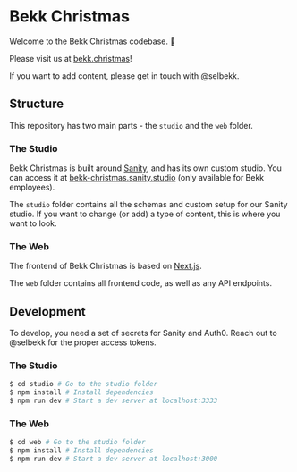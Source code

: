 # Bekk Christmas

Welcome to the Bekk Christmas codebase. :santa:

Please visit us at [bekk.christmas](https://bekk.christmas)!

If you want to add content, please get in touch with @selbekk.

## Structure

This repository has two main parts - the `studio` and the `web` folder.

### The Studio

Bekk Christmas is built around [Sanity](https://sanity.io), and has its own custom studio. You can access it at [bekk-christmas.sanity.studio](https://bekk-christmas.sanity.studio) (only available for Bekk employees).

The `studio` folder contains all the schemas and custom setup for our Sanity studio. If you want to change (or add) a type of content, this is where you want to look.

### The Web

The frontend of Bekk Christmas is based on [Next.js](https://nextjs.org).

The `web` folder contains all frontend code, as well as any API endpoints.

## Development

To develop, you need a set of secrets for Sanity and Auth0.
Reach out to @selbekk for the proper access tokens.

### The Studio

```bash
$ cd studio # Go to the studio folder
$ npm install # Install dependencies
$ npm run dev # Start a dev server at localhost:3333
```

### The Web

```bash
$ cd web # Go to the studio folder
$ npm install # Install dependencies
$ npm run dev # Start a dev server at localhost:3000
```
